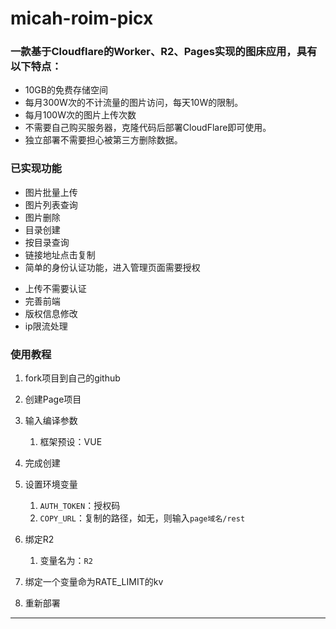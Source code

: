 # micah-roim-picx

### 一款基于Cloudflare的Worker、R2、Pages实现的图床应用，具有以下特点：

* 10GB的免费存储空间
* 每月300W次的不计流量的图片访问，每天10W的限制。
* 每月100W次的图片上传次数
* 不需要自己购买服务器，克隆代码后部署CloudFlare即可使用。
* 独立部署不需要担心被第三方删除数据。

### 已实现功能

* 图片批量上传
* 图片列表查询
* 图片删除
* 目录创建
* 按目录查询
* 链接地址点击复制
* 简单的身份认证功能，进入管理页面需要授权
- 上传不需要认证
- 完善前端
- 版权信息修改
- ip限流处理

### 使用教程

1. fork项目到自己的github
2. 创建Page项目
3. 输入编译参数

    1. 框架预设：VUE
4. 完成创建
5. 设置环境变量

    1. `AUTH_TOKEN`：授权码
    2. `COPY_URL`：复制的路径，如无，则输入`page域名/rest`
6. 绑定R2

    1. 变量名为：`R2`
7. 绑定一个变量命为RATE_LIMIT的kv
8. 重新部署

---


